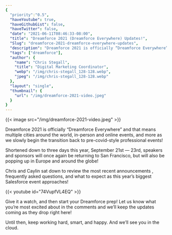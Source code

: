 ```yaml
---
{
  "priority":"0.5",
  "haveYoutube": true,
  "haveGithubGist": false,
  "haveTwitter": false,
  "date": "2021-06-11T08:46:33-08:00",
  "title": "Dreamforce 2021 (Dreamforce Everywhere) Updates!",
  "Slug": "dreamforce-2021-dreamforce-everywhere-updates",
  "description": "Dreamforce 2021 is officially “Dreamforce Everywhere” and that means multiple cities around the world, in-person and online events, and ...",
  "tags": ["dreamforce"],
  "author": {
    "name": "Chris Stegall",
    "title": "Digital Marketing Coordinator",
    "webp": "/img/chris-stegall_128-128.webp",
    "jpeg": "/img/chris-stegall_128-128.webp"
  },
  "layout": "single",
  "thumbnail": {
    "url": "/img/dreamforce-2021-video.jpeg"
  }
}
---
```



{{< image src="/img/dreamforce-2021-video.jpeg" >}}

Dreamforce 2021 is officially “Dreamforce Everywhere” and that means multiple cities around the world, in-person and online events, and more as we slowly begin the transition back to pre-covid-style professional events!

Shortened down to three days this year, September 21st — 23rd, speakers and sponsors will once again be returning to San Francisco, but will also be popping up in Europe and around the globe!

Chris and Caylin sat down to review the most recent announcements , frequently asked questions, and what to expect as this year’s biggest Salesforce event approaches!

{{< youtube id="74VupfVL4EQ" >}}

Give it a watch, and then start your Dreamforce prep! Let us know what you’re most excited about in the comments and we’ll keep the updates coming as they drop right here!

Until then, keep working hard, smart, and happy. And we’ll see you in the cloud.
